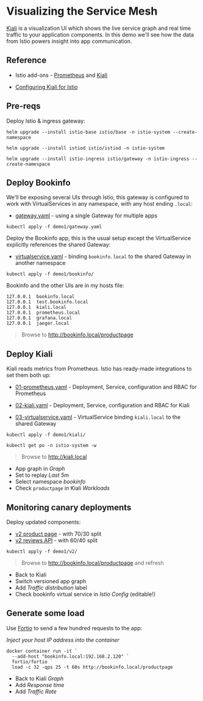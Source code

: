# Visualizing the Service Mesh

[Kiali](https://kiali.io) is a visualization UI which shows the live service graph and real time traffic to your application components. In this demo we'll see how the data from Istio powers insight into app communication.

## Reference

- Istio add-ons - [Prometheus](https://istio.io/latest/docs/ops/integrations/prometheus/#option-1-quick-start) and [Kiali](https://istio.io/latest/docs/ops/integrations/kiali/)

- [Configuring Kiali for Istio](https://kiali.io/docs/configuration/istio/)

## Pre-reqs

Deploy Istio & ingress gateway:

```
helm upgrade --install istio-base istio/base -n istio-system --create-namespace

helm upgrade --install istiod istio/istiod -n istio-system

helm upgrade --install istio-ingress istio/gateway -n istio-ingress --create-namespace
```


## Deploy Bookinfo

We'll be exposing several UIs through Istio, this gateway is configured to work with VirtualServices in any namespace, with any host ending `.local`:

- [gateway.yaml](gateway.yaml) - using a single Gateway for multiple apps

```
kubectl apply -f demo1/gateway.yaml
```

Deploy the Bookinfo app, this is the usual setup except the VirtualService explicitly references the shared Gateway:

- [virtualservice.yaml](bookinfo/virtualservice.yaml) - binding `bookinfo.local` to the shared Gateway in another namespace

```
kubectl apply -f demo1/bookinfo/
```

Bookinfo and the other UIs are in my hosts file:

```
127.0.0.1  bookinfo.local
127.0.0.1  test.bookinfo.local
127.0.0.1  kiali.local
127.0.0.1  prometheus.local
127.0.0.1  grafana.local
127.0.0.1  jaeger.local
```

> Browse to http://bookinfo.local/productpage

## Deploy Kiali

Kiali reads metrics from Prometheus. Istio has ready-made integrations to set them both up:

- [01-prometheus.yaml](kiali/01-prometheus.yaml) - Deployment, Service, configuration and RBAC for Prometheus

- [02-kiali.yaml](kiali/02-kiali.yaml) - Deployment, Service, configuration and RBAC for Kiali

- [03-virtualservice.yaml](kiali/03-virtualservice.yaml) - VirtualService binding `kiali.local` to the shared Gateway

```
kubectl apply -f demo1/kiali/

kubectl get po -n istio-system -w
```

> Browse to http://kiali.local

- App graph in _Graph_
- Set to replay _Last 5m_
- Select namespace _bookinfo_
- Check `productpage` in Kiali _Workloads_

## Monitoring canary deployments

Deploy updated components:

- [v2 product page](v2/productpage-v2-canary.yaml) - with 70/30 split
- [v2 reviews API](v2/reviews-v2-canary.yaml) - with 60/40 split

```
kubectl apply -f demo1/v2/
```

> Browse to http://bookinfo.local/productpage and refresh 

- Back to Kiali
- Switch versioned app graph
- Add _Traffic distribution_ label
- Check bookinfo virtual service in _Istio Config_ (editable!)

## Generate some load

Use [Fortio](https://fortio.org) to send a few hundred requests to the app:

_Inject your host IP address into the container_

```
docker container run -it `
  --add-host "bookinfo.local:192.168.2.120" `
  fortio/fortio `
  load -c 32 -qps 25 -t 60s http://bookinfo.local/productpage
```

- Back to Kiali _Graph_
- Add _Response time_
- Add _Traffic Rate_